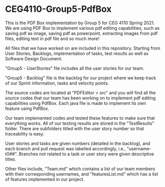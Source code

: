 # CEG4110-Group5-PdfBox
This is the PDF Box implementation by Group 5 for CEG 4110 Spring 2021. We are using PDF Box to implement various pdf editing capabilities, such as saving pdf as image, saving pdf as powerpoint, extracting images from pdf files, editing text in pdf file and so much more!

All files that we have worked on are included in this repository. Starting from User Stories, Backlogs, implementation of tasks, test results as well as Software Design Document.

"Group5 - UserStories" file includes all the user stories for our team.

"Group5 - Backlog" file is the backlog for our project where we keep track of our Sprint information, tasks and velocity points.

The source codes are located at "PDFEditor > src" and you will find all the source codes that our team has been working on to implement pdf editing capabilities using PdfBox. Each java file is made to implement its own feature using PdfBox. 

Our team implemented codes and tested these features to make sure that everything works. All of our testing results are stored in the "TestResults" folder. There are subfolders titled with the user story number so that traceability is easy.

User stories and tasks are given numbers (detailed in the backlog), and each branch and pull request was labelled accordingly, i.e., "username-t0##". Branches not related to a task or user story were given descriptive titles.

Other files include, "Team.md" which contains a list of our team members with their corresponding usernames, and "featuresList.md" which has a list of features implemented in our project.
